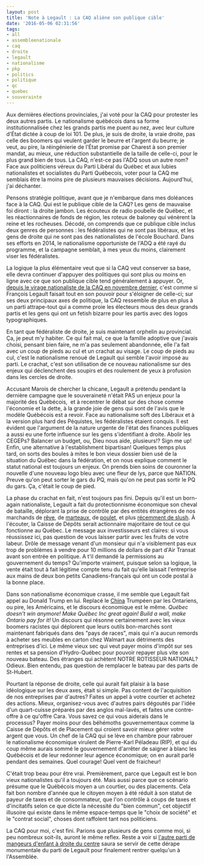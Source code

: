 ```yaml
---
layout: post
title: 'Note à Legault : La CAQ aliène son publique cible'
date: '2016-05-06 02:31:56'
tags:
- all
- assembleenationale
- caq
- droite
- legault
- nationalisme
- pkp
- politics
- politique
- qc
- quebec
- souverainte
---
```


Aux dernières élections provinciales, j'ai voté pour la CAQ pour protester les deux autres partis. Le nationalisme québécois dans sa forme institutionnalisée chez les grands partis me puent au nez, avec leur culture d'État dictée à coup de loi 101. De plus, je suis de droite, la vraie droite, pas celle des boomers qui veulent garder le beurre et l'argent du beurre; je veut, au pire, la réingénierie de l'État promise par Charest à son premier mandat, au mieux, une réduction substantielle de la taille de celle-ci, pour le plus grand bien de tous. La CAQ, n'est-ce pas l'ADQ sous un autre nom? Face aux politiciens véreux du Parti Libéral du Québec et aux lubies nationalistes et socialistes du Parti Québecois, voter pour la CAQ me semblais être la moins pire de plusieurs mauvaises décisions. Aujourd'hui, j'ai déchanter.

Pensons stratégie politique, avant que je n'embarque dans mes doléances face à la CAQ. Qui est le publique cible de la CAQ? Les gens de mauvaise foi diront : la droite jambon. Les écouteux de radio poubelle de Québec, et les réactionnaires de fonds de région, les roteux de baloney qui vénèrent la reine et les rocheuses. Décodé, on comprends que ce publique cible inclus deux genres de personnes : les fédéralistes qui ne sont pas libéraux, et les gens de droite qui ne sont pas des nationalistes de l'école Bouchard. Dans ses efforts en 2014, le nationalisme opportuniste de l'ADQ a été rayé du programme, et la campagne semblait, à mes yeux du moins, clairement viser les fédéralistes.

La logique la plus élémentaire veut que si la CAQ veut conserver sa base, elle devra continuer d'appuyer des politiques qui sont plus ou moins en ligne avec ce que son publique cible tend généralement à appuyer. Or, <a href="http://ici.radio-canada.ca/nouvelles/politique/2015/11/05/005-caq-logo-multicolore-remplace-bleu-virage-nationaliste.shtml">depuis le virage nationaliste de la CAQ en novembre dernier</a>, c'est comme si François Legault faisait tout en son pouvoir pour s'éloigner de celle-ci; sur ses deux principaux axes de politique, la CAQ ressemble de plus en plus à un parti attrape-tout qui a comme proie les électeurs mous des deux grands partis et les gens qui ont un fetish bizarre pour les partis avec des logos typographiques.

En tant que fédéraliste de droite, je suis maintenant orphelin au provincial. Ça, je peut m'y habiter. Ce qui fait mal, ce que la famille adoptive que j'avais choisi, pensant bien faire, ne m'a pas seulement abandonnée, elle l'a fait avec un coup de pieds au cul et un crachat au visage. Le coup de pieds au cul, c'est le nationalisme renoué de Legault qui semble l'avoir imposé au parti. Le crachat, c'est son utilisation de ce nouveau nationalisme sur des enjeux qui déclenchent des soupirs et des roulement de yeux à profusion dans les cercles de droite.

Accusant Marois de chercher la chicane, Legault a prétendu pendant la dernière campagne que le souveraineté n'était PAS un enjeux pour la majorité des Québécois,  et à recentrer le débat sur des chose comme l'économie et la dette, à la grande joie de gens qui sont de l'avis que le modèle Québécois est a revoir. Face au nationalisme soft des Libéraux et à la version plus hard des Péquistes, les fédéralistes étaient conquis. Il est évident que l'argument de la nature urgente de l'état des finances publiques a aussi eu une forte influence sur les gens s'identifiant à droite. Abolir les CEGEPs? Balancer un budget, ou, Dieu nous aide, plusieurs!? Sign me up! Enfin, une alternative à l'establishment bipartisan! Quelques temps plus tard, on sorts des boules à mites le bon vieux dossier bien usé de la situation du Québec dans la fédération, et on nous explique comment le statut national est toujours un enjeux. On prends bien soins de couronner la nouvelle d'une nouveau logo bleu avec une fleur de lys, parce que NATION. Preuve qu'on peut sorter le gars du PQ, mais qu'on ne peut pas sortir le PQ du gars. Ça, c'était le coup de pied.

La phase du crachat en fait, n'est toujours pas fini. Depuis qu'il est un born-again nationaliste, Legault a fait du protectionnisme économique son cheval de bataille, déplorant la prise de contrôle par des entités étrangères de nos marchands de <a href="http://www.lapresse.ca/actualites/politique/politique-quebecoise/201503/25/01-4855459-cirque-du-soleil-lopposition-presse-quebec-dintervenir.php">rêve</a>, de <a href="http://ici.radio-canada.ca/nouvelles/politique/2016/02/03/003-vente-rona-lowes-peladeau-reactions-politiques.shtml">marteaux</a>, de <a href="http://ici.radio-canada.ca/nouvelles/economie/2016/03/31/002-st-hubert-vente-pq-pierre-karl-peladeau-caq-francois-legault.shtml">poulet</a>, et plus <a href="http://www.journaldequebec.com/2016/04/21/linaction-liberale-risque-de-mener-au-depart-de-couche-tard-craint-la-caq-1">récemment de slush</a>. À l'écouter, la Caisse de Dépôts serait actionnaire majoritaire de tout ce qui fonctionne au Québec. Le message aux investisseurs est claires: si vous réussissez ici, pas question de vous laisser partir avec les fruits de votre labeur. Drôle de message venant d'un monsieur qui n'a visiblement pas eux trop de problèmes à vendre pour 10 millions de dollars de part d'Air Transat avant son entrée en politique. A t'il demandé la permissions au gouvernement du temps? Qu'importe vraiment, puisque selon sa logique, la vente était tout à fait légitime compte tenu du fait qu'elle laissait l'entreprise aux mains de deux bon petits Canadiens-français qui ont un code postal à la bonne place.

Dans son nationalisme économique crasse, il me semble que Legault fait appel au Donald Trump en lui. Replacé le <a href="https://www.youtube.com/watch?v=RDrfE9I8_hs">China</a> Trumpéen par les Ontariens, ou pire, les Américains, et le discours économique est le même. <em>Québec doesn't win anymore! Make Québec Inc great again! Build a wall, make Ontario pay for it!</em> Un discours qui résonne certainement avec les vieux boomers racistes qui déplorent que leurs outils bon-marchés sont maintenant fabriqués dans des "pays de races", mais qui n'a aucun remords à acheter ses meubles en carton chez Walmart aux détriments des entreprises d'ici. Le même vieux sec qui veut payer moins d'impôt sur ses rentes et sa pension d'Hydro-Québec pour pouvoir repayer plus vite son nouveau bateau. Des étranges qui achètent NOTRE ROTISSEUR NATIONAL? Odieux. Bien entendu, pas question de remplacer le bateau par des parts de St-Hubert.

Pourtant la réponse de droite, celle qui aurait fait plaisir à la base idéologique sur les deux axes, était si simple. Pas content de l'acquisition de nos entreprises par d'autres? Faites un appel à votre courtier et achetez des actions. Mieux, organisez-vous avec d'autres pairs dégoutés par l'idée d'un quart-cuisse préparés par des anglos mal-lavés, et faites une contre-offre à ce qu'offre Cara. Vous savez ce qui vous aiderais dans le processus? Payer moins pour des béhémoths gouvernementaux comme la Caisse de Dépôts et de Placement qui croient savoir mieux gérer votre argent que vous. Un chef de la CAQ qui se lève en chambre pour rabrouer le nationalisme économique virulent de Pierre-Karl Péladeau (RIP), et qui du coup même aurais sommé le gouvernement d'arrêter de saigner à blanc les Québécois et de leur redonner leur agence économique; on en aurait parlé pendant des semaines. Quel courage! Quel vent de fraicheur!

C'était trop beau pour être vrai. Premièrement, parce que Legault est le bon vieux nationalistes qu'il a toujours été. Mais aussi parce que ce scénario présume que le Québécois moyen a un courtier, ou des placements. Cela fait bon nombre d'année que le citoyen moyen à été réduit à son statut de payeur de taxes et de consommateur, que l'on contrôle à coups de taxes et d'incitatifs selon ce que dicte la nécessité du "bien commun", cet objectif illusoire qui existe dans le même espace-temps que le "choix de société" et le "contrat social", choses dont raffolent tant nos politiciens.

La CAQ pour moi, c'est fini. Parions que plusieurs de gens comme moi, si peu nombreux soit-ils, auront le même reflex. Reste a voir si <a href="http://www.particonservateurquebec.org/">l'autre parti de mangeurs d'enfant à droite du centre</a> saura se servir de cette dérape monumentale du parti de Legault pour finalement rentrer quelqu'un à l'Assemblée.